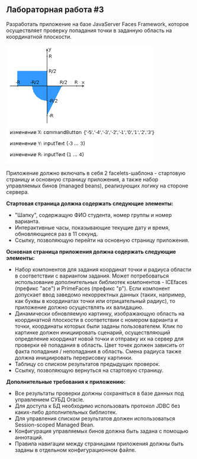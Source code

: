 ## **Лабораторная работа #3**

Разработать приложение на базе JavaServer Faces Framework, которое осуществляет проверку попадания точки в заданную область на координатной плоскости.

![](web/areas.png)

Приложение должно включать в себя 2 facelets-шаблона - стартовую страницу и основную страницу приложения, а также набор управляемых бинов (managed beans), реализующих логику на стороне сервера.


**Стартовая страница должна содержать следующие элементы:**

* "Шапку", содержащую ФИО студента, номер группы и номер варианта.
* Интерактивные часы, показывающие текущие дату и время, обновляющиеся раз в 11 секунд.
* Ссылку, позволяющую перейти на основную страницу приложения.


**Основная страница приложения должна содержать следующие элементы:**

* Набор компонентов для задания координат точки и радиуса области в соответствии с вариантом задания. Может потребоваться использование дополнительных библиотек компонентов - ICEfaces (префикс "ace") и PrimeFaces (префикс "p"). Если компонент допускает ввод заведомо некорректных данных (таких, например, как буквы в координатах точки или отрицательный радиус), то приложение должно осуществлять их валидацию.
* Динамически обновляемую картинку, изображающую область на координатной плоскости в соответствии с номером варианта и точки, координаты которых были заданы пользователем. Клик по картинке должен инициировать сценарий, осуществляющий определение координат новой точки и отправку их на сервер для проверки её попадания в область. Цвет точек должен зависить от факта попадания / непопадания в область. Смена радиуса также должна инициировать перерисовку картинки.
* Таблицу со списком результатов предыдущих проверок.
* Ссылку, позволяющую вернуться на стартовую страницу.


**Дополнительные требования к приложению:**

* Все результаты проверки должны сохраняться в базе данных под управлением СУБД Oracle.
* Для доступа к БД необходимо использовать протокол JDBC без каких-либо дополнительных библиотек.
* Для управления списком результатов должен использоваться Session-scoped Managed Bean.
* Конфигурация управляемых бинов должна быть задана с помощью аннотаций.
* Правила навигации между страницами приложения должны быть заданы в отдельном конфигурационном файле.
